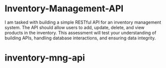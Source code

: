 # Inventory-Management-API
I am tasked with building a simple RESTful API for an inventory management system. The API should allow users to add, update, delete, and view products in the inventory. This assessment will test your understanding of building APIs, handling database interactions, and ensuring data integrity.
# inventory-mng-api
